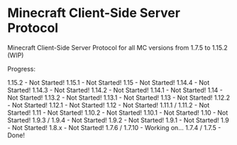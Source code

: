 # Minecraft Client-Side Server Protocol
Minecraft Client-Side Server Protocol for all MC versions from 1.7.5 to 1.15.2 (WIP)

Progress:

1.15.2 - Not Started!
1.15.1 - Not Started!
1.15 - Not Started!
1.14.4 - Not Started!
1.14.3 - Not Started!
1.14.2 - Not Started!
1.14.1 - Not Started!
1.14 - Not Started!
1.13.2 - Not Started!
1.13.1 - Not Started!
1.13 - Not Started!
1.12.2 - Not Started!
1.12.1 - Not Started!
1.12 - Not Started!
1.11.1 / 1.11.2 - Not Started!
1.11 - Not Started!
1.10.2 - Not Started!
1.10.1 - Not Started!
1.10 - Not Started!
1.9.3 / 1.9.4 - Not Started!
1.9.2 - Not Started!
1.9.1 - Not Started!
1.9 - Not Started!
1.8.x - Not Started!
1.7.6 / 1.7.10 - Working on...
1.7.4 / 1.7.5 - Done!
